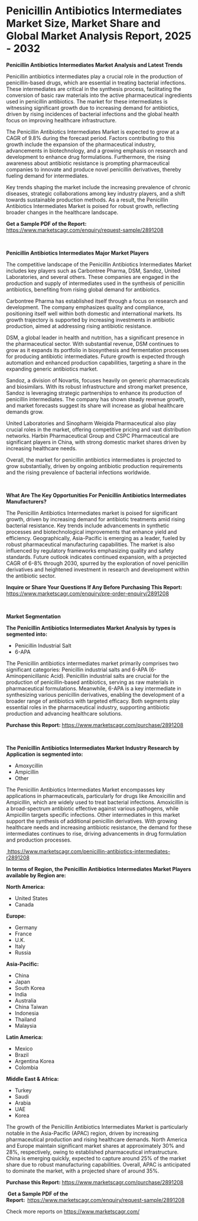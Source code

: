 <p><h1>Penicillin Antibiotics Intermediates Market Size, Market Share and Global Market Analysis Report, 2025 - 2032</h1></p><p><strong>Penicillin Antibiotics Intermediates Market Analysis and Latest Trends</strong></p>
<p><p>Penicillin antibiotics intermediates play a crucial role in the production of penicillin-based drugs, which are essential in treating bacterial infections. These intermediates are critical in the synthesis process, facilitating the conversion of basic raw materials into the active pharmaceutical ingredients used in penicillin antibiotics. The market for these intermediates is witnessing significant growth due to increasing demand for antibiotics, driven by rising incidences of bacterial infections and the global health focus on improving healthcare infrastructure.</p><p>The Penicillin Antibiotics Intermediates Market is expected to grow at a CAGR of 9.8% during the forecast period. Factors contributing to this growth include the expansion of the pharmaceutical industry, advancements in biotechnology, and a growing emphasis on research and development to enhance drug formulations. Furthermore, the rising awareness about antibiotic resistance is prompting pharmaceutical companies to innovate and produce novel penicillin derivatives, thereby fueling demand for intermediates.</p><p>Key trends shaping the market include the increasing prevalence of chronic diseases, strategic collaborations among key industry players, and a shift towards sustainable production methods. As a result, the Penicillin Antibiotics Intermediates Market is poised for robust growth, reflecting broader changes in the healthcare landscape.</p></p>
<p><strong>Get a Sample PDF of the Report:&nbsp;</strong> <a href="https://www.marketscagr.com/enquiry/request-sample/2891208?utm_campaign=1905&utm_medium=2&utm_source=Github&utm_content=ia&utm_term=14032025&utm_id=penicillin-antibiotics-intermediates">https://www.marketscagr.com/enquiry/request-sample/2891208</a></p>
<p>&nbsp;</p>
<p><strong>Penicillin Antibiotics Intermediates Major Market Players</strong></p>
<p><p>The competitive landscape of the Penicillin Antibiotics Intermediates Market includes key players such as Carbontree Pharma, DSM, Sandoz, United Laboratories, and several others. These companies are engaged in the production and supply of intermediates used in the synthesis of penicillin antibiotics, benefiting from rising global demand for antibiotics.</p><p>Carbontree Pharma has established itself through a focus on research and development. The company emphasizes quality and compliance, positioning itself well within both domestic and international markets. Its growth trajectory is supported by increasing investments in antibiotic production, aimed at addressing rising antibiotic resistance.</p><p>DSM, a global leader in health and nutrition, has a significant presence in the pharmaceutical sector. With substantial revenue, DSM continues to grow as it expands its portfolio in biosynthesis and fermentation processes for producing antibiotic intermediates. Future growth is expected through automation and enhanced production capabilities, targeting a share in the expanding generic antibiotics market.</p><p>Sandoz, a division of Novartis, focuses heavily on generic pharmaceuticals and biosimilars. With its robust infrastructure and strong market presence, Sandoz is leveraging strategic partnerships to enhance its production of penicillin intermediates. The company has shown steady revenue growth, and market forecasts suggest its share will increase as global healthcare demands grow.</p><p>United Laboratories and Sinopharm Weiqida Pharmaceutical also play crucial roles in the market, offering competitive pricing and vast distribution networks. Harbin Pharmaceutical Group and CSPC Pharmaceutical are significant players in China, with strong domestic market shares driven by increasing healthcare needs.</p><p>Overall, the market for penicillin antibiotics intermediates is projected to grow substantially, driven by ongoing antibiotic production requirements and the rising prevalence of bacterial infections worldwide.</p></p>
<p>&nbsp;</p>
<p><strong>What Are The Key Opportunities For Penicillin Antibiotics Intermediates Manufacturers?</strong></p>
<p><p>The Penicillin Antibiotics Intermediates market is poised for significant growth, driven by increasing demand for antibiotic treatments amid rising bacterial resistance. Key trends include advancements in synthetic processes and biotechnological improvements that enhance yield and efficiency. Geographically, Asia-Pacific is emerging as a leader, fueled by robust pharmaceutical manufacturing capabilities. The market is also influenced by regulatory frameworks emphasizing quality and safety standards. Future outlook indicates continued expansion, with a projected CAGR of 6-8% through 2030, spurred by the exploration of novel penicillin derivatives and heightened investment in research and development within the antibiotic sector.</p></p>
<p><strong>Inquire or Share Your Questions If Any Before Purchasing This Report:</strong> <a href="https://www.marketscagr.com/enquiry/pre-order-enquiry/2891208?utm_campaign=1905&utm_medium=2&utm_source=Github&utm_content=ia&utm_term=14032025&utm_id=penicillin-antibiotics-intermediates">https://www.marketscagr.com/enquiry/pre-order-enquiry/2891208</a></p>
<p>&nbsp;</p>
<p><strong>Market Segmentation</strong></p>
<p><strong>The Penicillin Antibiotics Intermediates Market Analysis by types is segmented into:</strong></p>
<p><ul><li>Penicillin Industrial Salt</li><li>6-APA</li></ul></p>
<p><p>The Penicillin antibiotics intermediates market primarily comprises two significant categories: Penicillin industrial salts and 6-APA (6-Aminopenicillanic Acid). Penicillin industrial salts are crucial for the production of penicillin-based antibiotics, serving as raw materials in pharmaceutical formulations. Meanwhile, 6-APA is a key intermediate in synthesizing various penicillin derivatives, enabling the development of a broader range of antibiotics with targeted efficacy. Both segments play essential roles in the pharmaceutical industry, supporting antibiotic production and advancing healthcare solutions.</p></p>
<p><strong>Purchase this Report:&nbsp;</strong><a href="https://www.marketscagr.com/purchase/2891208?utm_campaign=1905&utm_medium=2&utm_source=Github&utm_content=ia&utm_term=14032025&utm_id=penicillin-antibiotics-intermediates">https://www.marketscagr.com/purchase/2891208</a></p>
<p>&nbsp;</p>
<p><strong>The Penicillin Antibiotics Intermediates Market Industry Research by Application is segmented into:</strong></p>
<p><ul><li>Amoxycillin</li><li>Ampicillin</li><li>Other</li></ul></p>
<p><p>The Penicillin Antibiotics Intermediates Market encompasses key applications in pharmaceuticals, particularly for drugs like Amoxicillin and Ampicillin, which are widely used to treat bacterial infections. Amoxicillin is a broad-spectrum antibiotic effective against various pathogens, while Ampicillin targets specific infections. Other intermediates in this market support the synthesis of additional penicillin derivatives. With growing healthcare needs and increasing antibiotic resistance, the demand for these intermediates continues to rise, driving advancements in drug formulation and production processes.</p></p>
<p><a href="https://www.marketscagr.com/penicillin-antibiotics-intermediates-r2891208?utm_campaign=1905&utm_medium=2&utm_source=Github&utm_content=ia&utm_term=14032025&utm_id=penicillin-antibiotics-intermediates">&nbsp;https://www.marketscagr.com/penicillin-antibiotics-intermediates-r2891208</a></p>
<p><strong>In terms of Region, the Penicillin Antibiotics Intermediates Market Players available by Region are:</strong></p>
<p>
    <p> <strong> North America: </strong>
        <ul>
            <li>United States</li>
            <li>Canada</li>
        </ul>
        </p> 
    <p> <strong> Europe: </strong>
        <ul>
            <li>Germany</li>
            <li>France</li>
            <li>U.K.</li>
            <li>Italy</li>
            <li>Russia</li>
        </ul>
        </p> 
    <p> <strong> Asia-Pacific: </strong>
        <ul>
            <li>China</li>
            <li>Japan</li>
            <li>South Korea</li>
            <li>India</li>
            <li>Australia</li>
            <li>China Taiwan</li>
            <li>Indonesia</li>
            <li>Thailand</li>
            <li>Malaysia</li>
        </ul>
        </p> 
    <p> <strong> Latin America: </strong>
        <ul>
            <li>Mexico</li>
            <li>Brazil</li>
            <li>Argentina Korea</li>
            <li>Colombia</li>
        </ul>
        </p> 
    <p> <strong> Middle East & Africa: </strong>
        <ul>
            <li>Turkey</li>
            <li>Saudi</li>
            <li>Arabia</li>
            <li>UAE</li>
            <li>Korea</li>
        </ul>
    </p>
    </p>
<p><p>The growth of the Penicillin Antibiotics Intermediates Market is particularly notable in the Asia-Pacific (APAC) region, driven by increasing pharmaceutical production and rising healthcare demands. North America and Europe maintain significant market shares at approximately 30% and 28%, respectively, owing to established pharmaceutical infrastructure. China is emerging quickly, expected to capture around 25% of the market share due to robust manufacturing capabilities. Overall, APAC is anticipated to dominate the market, with a projected share of around 35%.</p></p>
<p><strong>Purchase this Report: </strong><a href="https://www.marketscagr.com/purchase/2891208?utm_campaign=1905&utm_medium=2&utm_source=Github&utm_content=ia&utm_term=14032025&utm_id=penicillin-antibiotics-intermediates">https://www.marketscagr.com/purchase/2891208</a></p>
<p>&nbsp;<strong>Get a Sample PDF of the Report:&nbsp;&nbsp;</strong><a href="https://www.marketscagr.com/enquiry/request-sample/2891208?utm_campaign=1905&utm_medium=2&utm_source=Github&utm_content=ia&utm_term=14032025&utm_id=penicillin-antibiotics-intermediates">https://www.marketscagr.com/enquiry/request-sample/2891208</a></p>
<p><strong></strong></p>
<p>Check more reports on <a href="https://www.marketscagr.com/?utm_campaign=1905&utm_medium=2&utm_source=Github&utm_content=ia&utm_term=14032025&utm_id=penicillin-antibiotics-intermediates">https://www.marketscagr.com/</a></p>
